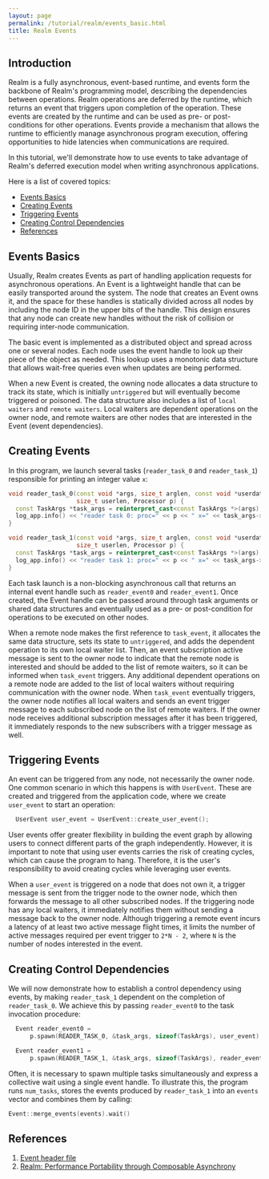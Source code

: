 ```yaml
---
layout: page
permalink: /tutorial/realm/events_basic.html
title: Realm Events
---
```


## Introduction
Realm is a fully asynchronous, event-based runtime, and events form
the backbone of Realm's programming model, describing the dependencies
between operations. Realm operations are deferred by the runtime,
which returns an event that triggers upon completion of the operation.
These events are created by the runtime and can be used as pre- or
post-conditions for other operations. Events provide a mechanism that
allows the runtime to efficiently manage asynchronous program
execution, offering opportunities to hide latencies when
communications are required.

In this tutorial, we'll demonstrate how to use events to take 
advantage of Realm's deferred execution model when writing asynchronous 
applications.

Here is a list of covered topics:

* [Events Basics](#events-basics)
* [Creating Events](#creating-events)
* [Triggering Events](#trigerring-events)
* [Creating Control Dependencies](#creating-control-dependencies)
* [References](#references)

## Events Basics
Usually, Realm creates Events as part of handling application requests
for asynchronous operations. An Event is a lightweight handle
that can be easily transported around the system. The node that
creates an Event owns it, and the space for these handles is statically
divided across all nodes by including the node ID in the upper bits of
the handle. This design ensures that any node can create new handles
without the risk of collision or requiring inter-node communication.

The basic event is implemented as a distributed object and spread
across one or several nodes. Each node uses the event handle to look up
their piece of the object as needed. This lookup uses a monotonic data
structure that allows wait-free queries even when updates are being
performed.

When a new Event is created, the owning node allocates a data
structure to track its state, which is initially `untriggered` but
will eventually become triggered or poisoned. The data structure also
includes a list of `local waiters` and `remote waiters`. Local waiters are
dependent operations on the owner node, and remote waiters are other nodes
that are interested in the Event (event dependencies).

## Creating Events
In this program, we launch several tasks (`reader_task_0` and
`reader_task_1`) responsible for
printing an integer value `x`:

```c++
void reader_task_0(const void *args, size_t arglen, const void *userdata,
                   size_t userlen, Processor p) {
  const TaskArgs *task_args = reinterpret_cast<const TaskArgs *>(args);
  log_app.info() << "reader task 0: proc=" << p << " x=" << task_args->x;
}

void reader_task_1(const void *args, size_t arglen, const void *userdata,
                   size_t userlen, Processor p) {
  const TaskArgs *task_args = reinterpret_cast<const TaskArgs *>(args);
  log_app.info() << "reader task 1: proc=" << p << " x=" << task_args->x;
}
```

Each task launch is a non-blocking  asynchronous call that returns an
internal event  handle such as `reader_event0` and `reader_event1`.
Once created, the Event handle can be passed around through 
task arguments or shared data structures and eventually used as a 
pre- or post-condition for operations to be executed on other nodes.

When a remote node makes the first reference to `task_event`, it 
allocates the same data structure, sets its state to `untriggered`, and
adds the dependent operation to its own local waiter list. Then, an 
event subscription active message is sent to the owner node to 
indicate that the remote node is interested and should be added to 
the list of remote waiters, so it can be informed when `task_event` 
triggers. Any additional dependent operations on a remote node are 
added to the list of local waiters without requiring communication 
with the owner node. When `task_event` eventually triggers, the owner 
node notifies all local waiters and sends an event trigger message to 
each subscribed node on the list of remote waiters. If the owner node 
receives additional subscription messages after it has been triggered, 
it immediately responds to the new subscribers with a trigger message 
as well.

## Triggering Events
An event can be triggered from any node, not necessarily the owner node.
One common scenario in which this happens is with `UserEvent`. These are
created and triggered from the application code, where
we create `user_event` to start an operation:

```c++
  UserEvent user_event = UserEvent::create_user_event();
```


User events offer greater flexibility in building the event graph by allowing
users to connect different parts of the graph independently. However, it is
important to note that using user events carries the risk of creating cycles,
which can cause the program to hang. Therefore, it is the user's responsibility
to avoid creating cycles while leveraging user events.

When a `user_event` is triggered on a node that does not own it, a
trigger message is sent from the trigger node to the owner node, which then
forwards the message to all other subscribed nodes. If the triggering 
node has any local waiters, it immediately notifies them without 
sending a message back to the owner node. Although triggering a remote
event incurs a latency of at least two active message flight times, it 
limits the number of active messages required per event trigger to 
`2*N - 2`, where `N` is the number of nodes interested in the event.

## Creating Control Dependencies
We will now demonstrate how to establish a control dependency using
events, by making `reader_task_1` dependent on the completion of
`reader_task_0`. We achieve this by passing `reader_event0` to the
task invocation procedure:

```c++
  Event reader_event0 =
      p.spawn(READER_TASK_0, &task_args, sizeof(TaskArgs), user_event);

  Event reader_event1 =
      p.spawn(READER_TASK_1, &task_args, sizeof(TaskArgs), reader_event0);
```

Often, it is necessary to spawn multiple tasks simultaneously and 
express a collective wait using a single event handle. To illustrate 
this, the program runs `num_tasks`, stores the events produced by
`reader_task_1` into an `events` vector and combines them by calling:

```c++
Event::merge_events(events).wait()
```

## References
1. [Event header file](https://github.com/StanfordLegion/legion/blob/stable/runtime/realm/event.h)
2. [Realm: Performance Portability through Composable Asynchrony](https://legion.stanford.edu/pdfs/treichler_thesis.pdf)
